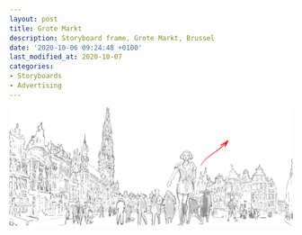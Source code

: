 ```yaml
---
layout: post
title: Grote Markt
description: Storyboard frame, Grote Markt, Brussel
date: '2020-10-06 09:24:48 +0100'
last_modified_at: 2020-10-07
categories:
- Storyboards
- Advertising
---
```

![Storyboard frame Grote Markt, Brussel](/images/Victoria-rough-storyboard-second-pass-board-01.png)
